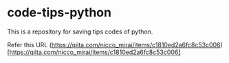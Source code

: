 # code-tips-python
This is a repository for saving tips codes of python.

Refer this URL (https://qiita.com/nicco_mirai/items/c1810ed2a6fc8c53c006) [https://qiita.com/nicco_mirai/items/c1810ed2a6fc8c53c006]
